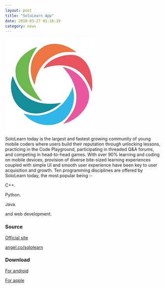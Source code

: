 ```yaml
---
layout: post
title: "SoloLearn App"
date: 2018-03-27 01:16:19
category: news
---
```

![image tooltip here](/css/images/sololearn.jpg)

SoloLearn today is the largest and fastest growing community of young mobile coders where users build their reputation through unlocking lessons, practicing in the Code Playground, participating in threaded Q&A forums, and competing in head-to-head games. With over 90% learning and coding on mobile devices, provision of diverse bite-sized learning experiences coupled with simple UI and smooth user experience have been key to user acquisition and growth. Ten programming disciplines are offered by SoloLearn today, the most popular being :-

C++.

Python.

Java.

and web development.




### Source
[Official site](https://www.sololearn.com/)

[angel.co/sololearn](https://angel.co/sololearn)


### Download
[For android]( https://play.google.com/store/apps/details?id=com.sololearn)

[For apple](https://itunes.apple.com/us/app/sololearn-learn-to-code/id1210079064?mt=8)